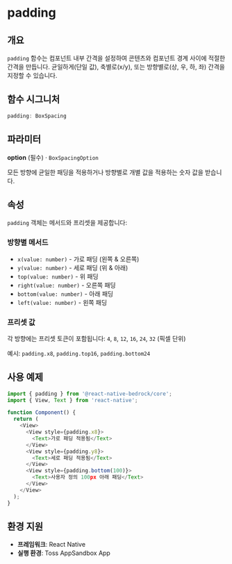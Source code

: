 # padding

## 개요

`padding` 함수는 컴포넌트 내부 간격을 설정하여 콘텐츠와 컴포넌트 경계 사이에 적절한 간격을 만듭니다. 균일하게(단일 값), 축별로(x/y), 또는 방향별로(상, 우, 하, 좌) 간격을 지정할 수 있습니다.

## 함수 시그니처

```typescript
padding: BoxSpacing
```

## 파라미터

**option** (필수) · `BoxSpacingOption`

모든 방향에 균일한 패딩을 적용하거나 방향별로 개별 값을 적용하는 숫자 값을 받습니다.

## 속성

`padding` 객체는 메서드와 프리셋을 제공합니다:

### 방향별 메서드
- `x(value: number)` - 가로 패딩 (왼쪽 & 오른쪽)
- `y(value: number)` - 세로 패딩 (위 & 아래)
- `top(value: number)` - 위 패딩
- `right(value: number)` - 오른쪽 패딩
- `bottom(value: number)` - 아래 패딩
- `left(value: number)` - 왼쪽 패딩

### 프리셋 값
각 방향에는 프리셋 토큰이 포함됩니다: `4`, `8`, `12`, `16`, `24`, `32` (픽셀 단위)

예시: `padding.x8`, `padding.top16`, `padding.bottom24`

## 사용 예제

```typescript
import { padding } from '@react-native-bedrock/core';
import { View, Text } from 'react-native';

function Component() {
  return (
    <View>
      <View style={padding.x8}>
        <Text>가로 패딩 적용됨</Text>
      </View>
      <View style={padding.y8}>
        <Text>세로 패딩 적용됨</Text>
      </View>
      <View style={padding.bottom(100)}>
        <Text>사용자 정의 100px 아래 패딩</Text>
      </View>
    </View>
  );
}
```

## 환경 지원

- **프레임워크**: React Native
- **실행 환경**: Toss AppSandbox App
